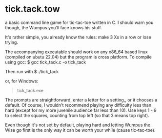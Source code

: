 # tick.tack.tow
a basic command line game for tic-tac-toe written in C. I should warn you though, the Wumpus you'll face knows his stuff.


It's rather simple, you already know the rules: make 3 Xs in a row or lose trying.

The accompanying executable should work on any x86_64 based linux (compiled on ubutu 22.04) but the program is cross platform.
To compile using gcc:
$ gcc tick_tack.c -o tick_tack

Then run with
$ ./tick_tack

or, for Windows:
> tick_tack.exe

The prompts are straightforward, enter a letter for a setting,, or it chooses a default. 
Of course, I wouldn't recommend playing any difficulty less than hard (except for my more juvenile audience far less than 10).
Use keys 1 - 9 to select the squares, counting from top left (so that 3 means top right).


Even though it's not set by default, playing hard and letting Wumpus the Wise go first is the only way it can be worth your while (cause tic-tac-toe).
